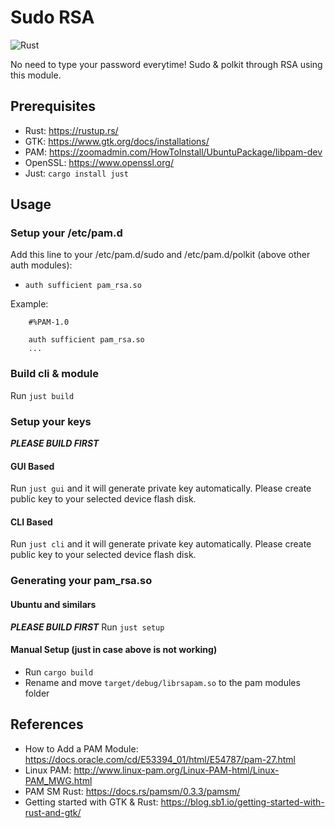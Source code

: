 # Sudo RSA
![Rust](https://github.com/haverzard/SudoRSA/workflows/Rust/badge.svg)



No need to type your password everytime! Sudo & polkit through RSA using this module.

## Prerequisites
- Rust: https://rustup.rs/
- GTK: https://www.gtk.org/docs/installations/
- PAM: https://zoomadmin.com/HowToInstall/UbuntuPackage/libpam-dev
- OpenSSL: https://www.openssl.org/
- Just: `cargo install just`

## Usage
### Setup your /etc/pam.d
Add this line to your /etc/pam.d/sudo and /etc/pam.d/polkit (above other auth modules):
- `auth sufficient pam_rsa.so`

Example:
```
    #%PAM-1.0

    auth sufficient pam_rsa.so
    ...
```

### Build cli & module
Run `just build`

### Setup your keys
***PLEASE BUILD FIRST***
#### GUI Based
Run `just gui` and it will generate private key automatically. Please create public key to your selected device flash disk.

#### CLI Based
Run `just cli` and it will generate private key automatically. Please create public key to your selected device flash disk.

### Generating your pam_rsa.so
#### Ubuntu and similars
***PLEASE BUILD FIRST***
Run `just setup`

#### Manual Setup (just in case above is not working)
- Run `cargo build`
- Rename and move `target/debug/librsapam.so` to the pam modules folder

## References
- How to Add a PAM Module: https://docs.oracle.com/cd/E53394_01/html/E54787/pam-27.html
- Linux PAM: http://www.linux-pam.org/Linux-PAM-html/Linux-PAM_MWG.html
- PAM SM Rust: https://docs.rs/pamsm/0.3.3/pamsm/
- Getting started with GTK & Rust: https://blog.sb1.io/getting-started-with-rust-and-gtk/
